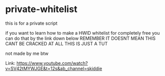 # private-whitelist


this is for a private script


if you want to learn how to make a HWID whitelist for completely free you can do that by the link down below
REMEMBER IT DOESNT MEAN THIS CANT BE CRACKED AT ALL THIS IS JUST A TUT

not made by me btw

Link:
https://www.youtube.com/watch?v=SV42tMYWJGE&t=12s&ab_channel=skiddie

